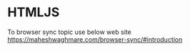 # HTMLJS

To browser sync topic use below web site
          https://maheshwaghmare.com/browser-sync/#introduction
